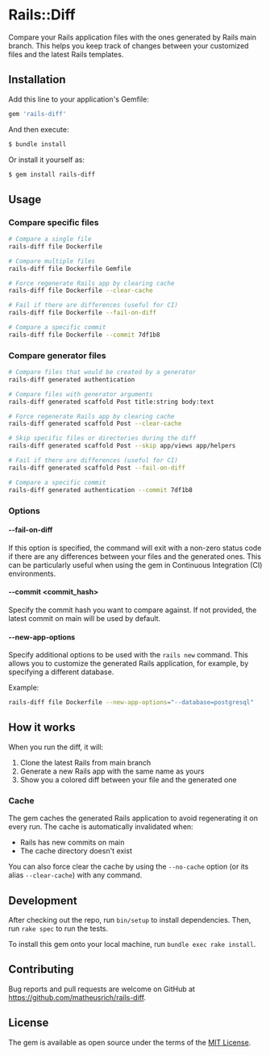 # Rails::Diff

Compare your Rails application files with the ones generated by Rails main
branch. This helps you keep track of changes between your customized files and
the latest Rails templates.

## Installation

Add this line to your application's Gemfile:

```ruby
gem 'rails-diff'
```

And then execute:

```bash
$ bundle install
```

Or install it yourself as:

```bash
$ gem install rails-diff
```

## Usage

### Compare specific files

```bash
# Compare a single file
rails-diff file Dockerfile

# Compare multiple files
rails-diff file Dockerfile Gemfile

# Force regenerate Rails app by clearing cache
rails-diff file Dockerfile --clear-cache

# Fail if there are differences (useful for CI)
rails-diff file Dockerfile --fail-on-diff

# Compare a specific commit
rails-diff file Dockerfile --commit 7df1b8
```

### Compare generator files

```bash
# Compare files that would be created by a generator
rails-diff generated authentication

# Compare files with generator arguments
rails-diff generated scaffold Post title:string body:text

# Force regenerate Rails app by clearing cache
rails-diff generated scaffold Post --clear-cache

# Skip specific files or directories during the diff
rails-diff generated scaffold Post --skip app/views app/helpers

# Fail if there are differences (useful for CI)
rails-diff generated scaffold Post --fail-on-diff

# Compare a specific commit
rails-diff generated authentication --commit 7df1b8
```

### Options

#### --fail-on-diff

If this option is specified, the command will exit with a non-zero status code if there are any differences between your files and the generated ones. This can be particularly useful when using the gem in Continuous Integration (CI) environments.

#### --commit <commit_hash>

Specify the commit hash you want to compare against. If not provided, the latest
commit on main will be used by default.

#### --new-app-options <options>

Specify additional options to be used with the `rails new` command. This allows you to customize the generated Rails application, for example, by specifying a different database.

Example:

```bash
rails-diff file Dockerfile --new-app-options="--database=postgresql"
```

## How it works

When you run the diff, it will:

1. Clone the latest Rails from main branch
1. Generate a new Rails app with the same name as yours
1. Show you a colored diff between your file and the generated one

### Cache

The gem caches the generated Rails application to avoid regenerating it on every run. The cache is automatically invalidated when:
- Rails has new commits on main
- The cache directory doesn't exist

You can also force clear the cache by using the `--no-cache` option (or its alias `--clear-cache`) with any command.

## Development

After checking out the repo, run `bin/setup` to install dependencies. Then, run `rake spec` to run the tests.

To install this gem onto your local machine, run `bundle exec rake install`.

## Contributing

Bug reports and pull requests are welcome on GitHub at https://github.com/matheusrich/rails-diff.

## License

The gem is available as open source under the terms of the [MIT License](https://opensource.org/licenses/MIT).
